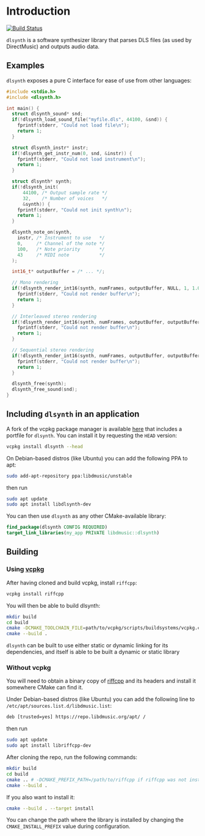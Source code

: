 # Introduction

[![Build Status](https://dev.azure.com/libdmusic/dlsynth/_apis/build/status/libdmusic.dlsynth?branchName=master)](https://dev.azure.com/libdmusic/dlsynth/_build/latest?definitionId=2&branchName=master)

`dlsynth` is a software synthesizer library that parses DLS files (as used by
DirectMusic) and outputs audio data.

## Examples

`dlsynth` exposes a pure C interface for ease of use from other languages:

```c
#include <stdio.h>
#include <dlsynth.h>

int main() {
  struct dlsynth_sound* snd;
  if(!dlsynth_load_sound_file("myfile.dls", 44100, &snd)) {
    fprintf(stderr, "Could not load file\n");
    return 1;
  }

  struct dlsynth_instr* instr;
  if(!dlsynth_get_instr_num(0, snd, &instr)) {
    fprintf(stderr, "Could not load instrument\n");
    return 1;
  }

  struct dlsynth* synth;
  if(!dlsynth_init(
      44100, /* Output sample rate */
      32,    /* Number of voices   */
      &synth)) {
    fprintf(stderr, "Could not init synth\n");
    return 1;
  }

  dlsynth_note_on(synth,
    instr, /* Instrument to use   */
    0,     /* Channel of the note */
    100,   /* Note priority       */
    43     /* MIDI note           */
  );

  int16_t* outputBuffer = /* ... */;

  // Mono rendering
  if(!dlsynth_render_int16(synth, numFrames, outputBuffer, NULL, 1, 1.0f)) {
    fprintf(stderr, "Could not render buffer\n");
    return 1;
  }

  // Interleaved stereo rendering
  if(!dlsynth_render_int16(synth, numFrames, outputBuffer, outputBuffer + 1, 2, 1.0f)) {
    fprintf(stderr, "Could not render buffer\n");
    return 1;
  }

  // Sequential stereo rendering
  if(!dlsynth_render_int16(synth, numFrames, outputBuffer, outputBuffer + numFrames, 1, 1.0f)) {
    fprintf(stderr, "Could not render buffer\n");
    return 1;
  }

  dlsynth_free(synth);
  dlsynth_free_sound(snd);
}
```

## Including `dlsynth` in an application

A fork of the vcpkg package manager is available [here](https://github.com/libdmusic/vcpkg)
that includes a portfile for `dlsynth`. You can install it by requesting the
`HEAD` version:

```sh
vcpkg install dlsynth --head
```

On Debian-based distros (like Ubuntu) you can add the following PPA to apt:

```sh
sudo add-apt-repository ppa:libdmusic/unstable
```

then run

```sh
sudo apt update
sudo apt install libdlsynth-dev
```

You can then use `dlsynth` as any other CMake-available library:

```cmake
find_package(dlsynth CONFIG REQUIRED)
target_link_libraries(my_app PRIVATE libdmusic::dlsynth)
```

## Building

### Using [vcpkg](https://github.com/Microsoft/vcpkg)

After having cloned and build vcpkg, install `riffcpp`:

```sh
vcpkg install riffcpp
```

You will then be able to build dlsynth:

```sh
mkdir build
cd build
cmake -DCMAKE_TOOLCHAIN_FILE=path/to/vcpkg/scripts/buildsystems/vcpkg.cmake ..
cmake --build .
```

`dlsynth` can be built to use either static or dynamic linking for its
dependencies, and itself is able to be built a dynamic or static library

### Without vcpkg

You will need to obtain a binary copy of [riffcpp](https://github.com/libdmusic/riffcpp)
and its headers and install it somewhere CMake can find it.

Under Debian-based distros (like Ubuntu) you can add the following line to `/etc/apt/sources.list.d/libdmusic.list`:

```txt
deb [trusted=yes] https://repo.libdmusic.org/apt/ /
```

then run

```sh
sudo apt update
sudo apt install libriffcpp-dev
```

After cloning the repo, run the following commands:

```sh
mkdir build
cd build
cmake .. # -DCMAKE_PREFIX_PATH=/path/to/riffcpp if riffcpp was not installed in the $PATH
cmake --build .
```

If you also want to install it:

```sh
cmake --build . --target install
```

You can change the path where the library is installed by
changing the `CMAKE_INSTALL_PREFIX` value during configuration.
